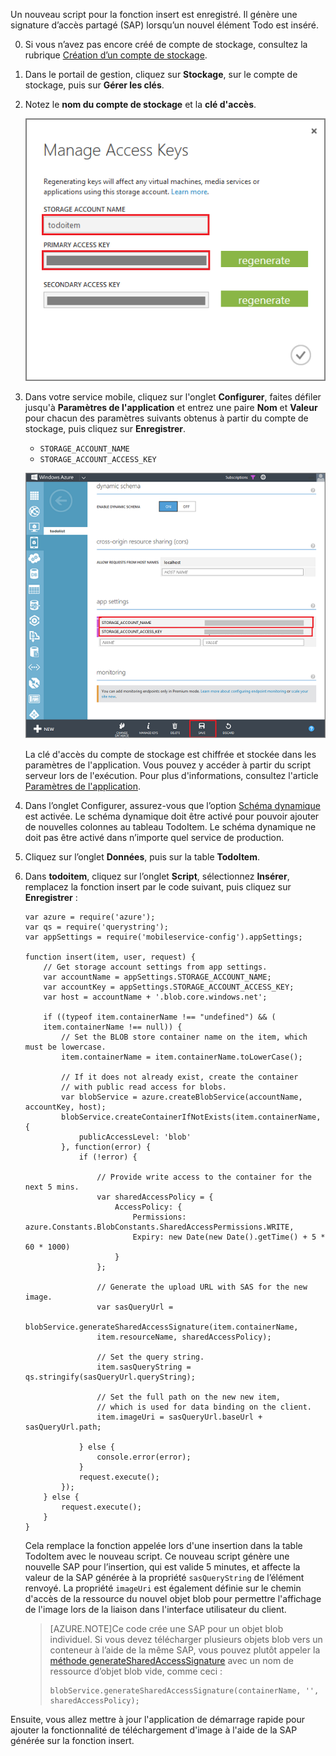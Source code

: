 Un nouveau script pour la fonction insert est enregistré. Il génère une signature d’accès partagé (SAP) lorsqu’un nouvel élément Todo est inséré.

0. Si vous n’avez pas encore créé de compte de stockage, consultez la rubrique [Création d’un compte de stockage](../storage/storage-create-storage-account.md).

1. Dans le portail de gestion, cliquez sur **Stockage**, sur le compte de stockage, puis sur **Gérer les clés**.

2. Notez le **nom du compte de stockage** et la **clé d'accès**.

   	![](./media/mobile-services-configure-blob-storage/mobile-blob-storage-account-keys.png)

3. Dans votre service mobile, cliquez sur l'onglet **Configurer**, faites défiler jusqu'à **Paramètres de l'application** et entrez une paire **Nom** et **Valeur** pour chacun des paramètres suivants obtenus à partir du compte de stockage, puis cliquez sur **Enregistrer**.

	+ `STORAGE_ACCOUNT_NAME`
	+ `STORAGE_ACCOUNT_ACCESS_KEY`

	![](./media/mobile-services-configure-blob-storage/mobile-blob-storage-app-settings.png)

	La clé d'accès du compte de stockage est chiffrée et stockée dans les paramètres de l'application. Vous pouvez y accéder à partir du script serveur lors de l'exécution. Pour plus d'informations, consultez l'article [Paramètres de l'application].

4. Dans l’onglet Configurer, assurez-vous que l’option [Schéma dynamique](http://msdn.microsoft.com/library/windowsazure/b6bb7d2d-35ae-47eb-a03f-6ee393e170f7) est activée. Le schéma dynamique doit être activé pour pouvoir ajouter de nouvelles colonnes au tableau TodoItem. Le schéma dynamique ne doit pas être activé dans n’importe quel service de production.

4. Cliquez sur l’onglet **Données**, puis sur la table **TodoItem**.

5.  Dans **todoitem**, cliquez sur l’onglet **Script**, sélectionnez **Insérer**, remplacez la fonction insert par le code suivant, puis cliquez sur **Enregistrer** :

		var azure = require('azure');
		var qs = require('querystring');
		var appSettings = require('mobileservice-config').appSettings;
		
		function insert(item, user, request) {
		    // Get storage account settings from app settings. 
		    var accountName = appSettings.STORAGE_ACCOUNT_NAME;
		    var accountKey = appSettings.STORAGE_ACCOUNT_ACCESS_KEY;
		    var host = accountName + '.blob.core.windows.net';
		
		    if ((typeof item.containerName !== "undefined") && (
		    item.containerName !== null)) {
		        // Set the BLOB store container name on the item, which must be lowercase.
		        item.containerName = item.containerName.toLowerCase();
		
		        // If it does not already exist, create the container 
		        // with public read access for blobs.        
		        var blobService = azure.createBlobService(accountName, accountKey, host);
		        blobService.createContainerIfNotExists(item.containerName, {
		            publicAccessLevel: 'blob'
		        }, function(error) {
		            if (!error) {
		
		                // Provide write access to the container for the next 5 mins.        
		                var sharedAccessPolicy = {
		                    AccessPolicy: {
		                        Permissions: azure.Constants.BlobConstants.SharedAccessPermissions.WRITE,
		                        Expiry: new Date(new Date().getTime() + 5 * 60 * 1000)
		                    }
		                };
		
		                // Generate the upload URL with SAS for the new image.
		                var sasQueryUrl = 
		                blobService.generateSharedAccessSignature(item.containerName, 
		                item.resourceName, sharedAccessPolicy);
		
		                // Set the query string.
		                item.sasQueryString = qs.stringify(sasQueryUrl.queryString);
		
		                // Set the full path on the new new item, 
		                // which is used for data binding on the client. 
		                item.imageUri = sasQueryUrl.baseUrl + sasQueryUrl.path;
		
		            } else {
		                console.error(error);
		            }
		            request.execute();
		        });
		    } else {
		        request.execute();
		    }
		}

   	Cela remplace la fonction appelée lors d'une insertion dans la table TodoItem avec le nouveau script. Ce nouveau script génère une nouvelle SAP pour l’insertion, qui est valide 5 minutes, et affecte la valeur de la SAP générée à la propriété `sasQueryString` de l’élément renvoyé. La propriété `imageUri` est également définie sur le chemin d'accès de la ressource du nouvel objet blob pour permettre l'affichage de l'image lors de la liaison dans l'interface utilisateur du client.

	>[AZURE.NOTE]Ce code crée une SAP pour un objet blob individuel. Si vous devez télécharger plusieurs objets blob vers un conteneur à l’aide de la même SAP, vous pouvez plutôt appeler la [méthode generateSharedAccessSignature](http://go.microsoft.com/fwlink/?LinkId=390455) </a>avec un nom de ressource d’objet blob vide, comme ceci :
	>                 
	>     blobService.generateSharedAccessSignature(containerName, '', sharedAccessPolicy);

Ensuite, vous allez mettre à jour l'application de démarrage rapide pour ajouter la fonctionnalité de téléchargement d'image à l'aide de la SAP générée sur la fonction insert.
 
<!-- Anchors. -->

<!-- Images. -->

<!-- URLs. -->
[Paramètres de l'application]: http://msdn.microsoft.com/library/windowsazure/b6bb7d2d-35ae-47eb-a03f-6ee393e170f7

<!---HONumber=July15_HO5-->
